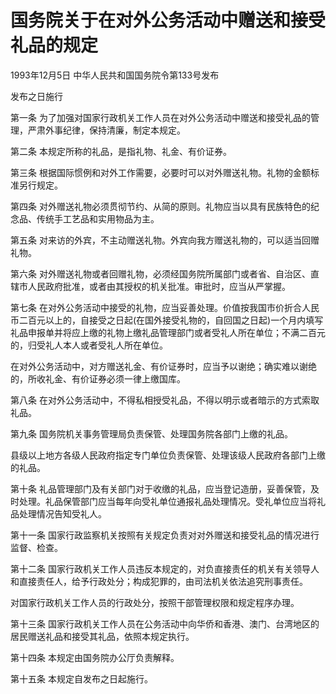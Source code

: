 # 国务院关于在对外公务活动中赠送和接受礼品的规定

1993年12月5日 中华人民共和国国务院令第133号发布

发布之日施行

<!-- INFO END -->

第一条 为了加强对国家行政机关工作人员在对外公务活动中赠送和接受礼品的管理，严肃外事纪律，保持清廉，制定本规定。

第二条 本规定所称的礼品，是指礼物、礼金、有价证券。

第三条 根据国际惯例和对外工作需要，必要时可以对外赠送礼物。礼物的金额标准另行规定。

第四条 对外赠送礼物必须贯彻节约、从简的原则。礼物应当以具有民族特色的纪念品、传统手工艺品和实用物品为主。

第五条 对来访的外宾，不主动赠送礼物。外宾向我方赠送礼物的，可以适当回赠礼物。

第六条 对外赠送礼物或者回赠礼物，必须经国务院所属部门或者省、自治区、直辖市人民政府批准，或者由其授权的机关批准。审批时，应当从严掌握。

第七条 在对外公务活动中接受的礼物，应当妥善处理。价值按我国市价折合人民币二百元以上的，自接受之日起(在国外接受礼物的，自回国之日起)一个月内填写礼品申报单并将应上缴的礼物上缴礼品管理部门或者受礼人所在单位；不满二百元的，归受礼人本人或者受礼人所在单位。

在对外公务活动中，对方赠送礼金、有价证券时，应当予以谢绝；确实难以谢绝的，所收礼金、有价证券必须一律上缴国库。

第八条 在对外公务活动中，不得私相授受礼品，不得以明示或者暗示的方式索取礼品。

第九条 国务院机关事务管理局负责保管、处理国务院各部门上缴的礼品。

县级以上地方各级人民政府指定专门单位负责保管、处理该级人民政府各部门上缴的礼品。

第十条 礼品管理部门及有关部门对于收缴的礼品，应当登记造册，妥善保管，及时处理。礼品保管部门应当每年向受礼单位通报礼品处理情况。受礼单位应当将礼品处理情况告知受礼人。

第十一条 国家行政监察机关按照有关规定负责对对外赠送和接受礼品的情况进行监督、检查。

第十二条 国家行政机关工作人员违反本规定的，对负直接责任的机关有关领导人和直接责任人，给予行政处分；构成犯罪的，由司法机关依法追究刑事责任。

对国家行政机关工作人员的行政处分，按照干部管理权限和规定程序办理。

第十三条 国家行政机关工作人员在公务活动中向华侨和香港、澳门、台湾地区的居民赠送礼品和接受其礼品，依照本规定执行。

第十四条 本规定由国务院办公厅负责解释。

第十五条 本规定自发布之日起施行。